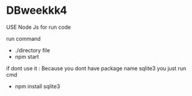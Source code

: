 # DBweekkk4

USE Node Js for run code

run command 
  - ./directory file
  - npm start

if dont use it : Because you dont have package name sqlite3 you just run cmd
  - npm install sqlite3
  
